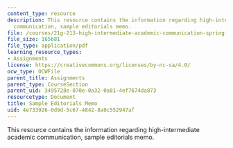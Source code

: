```yaml
---
content_type: resource
description: This resource contains the information regarding high-intermediate academic
  communication, sample editorials memo.
file: /courses/21g-213-high-intermediate-academic-communication-spring-2004/4e7339260d9d5c6748428a0c552947af_MIT21G_213S04_editorials.pdf
file_size: 165681
file_type: application/pdf
learning_resource_types:
- Assignments
license: https://creativecommons.org/licenses/by-nc-sa/4.0/
ocw_type: OCWFile
parent_title: Assignments
parent_type: CourseSection
parent_uid: 3495728e-070e-0a32-0a81-4ef7674da873
resourcetype: Document
title: Sample Editorials Memo
uid: 4e733926-0d9d-5c67-4842-8a0c552947af
---
```

This resource contains the information regarding high-intermediate academic communication, sample editorials memo.